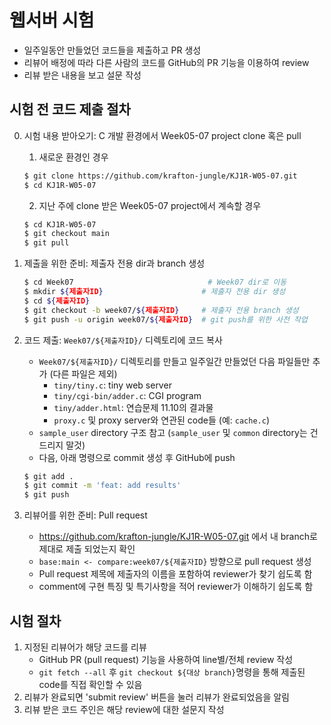 # 웹서버 시험

- 일주일동안 만들었던 코드들을 제출하고 PR 생성
- 리뷰어 배정에 따라 다른 사람의 코드를 GitHub의 PR 기능을 이용하여 review
- 리뷰 받은 내용을 보고 설문 작성

## 시험 전 코드 제출 절차

0. 시험 내용 받아오기: C 개발 환경에서 Week05-07 project clone 혹은 pull
    1. 새로운 환경인 경우
    ```sh
    $ git clone https://github.com/krafton-jungle/KJ1R-W05-07.git
    $ cd KJ1R-W05-07
    ```

    2. 지난 주에 clone 받은 Week05-07 project에서 계속할 경우
    ```sh
    $ cd KJ1R-W05-07
    $ git checkout main
    $ git pull
    ```

1. 제출을 위한 준비: 제출자 전용 dir과 branch 생성
    ```sh
    $ cd Week07                              # Week07 dir로 이동
    $ mkdir ${제출자ID}                      # 제출자 전용 dir 생성
    $ cd ${제출자ID}
    $ git checkout -b week07/${제출자ID}     # 제출자 전용 branch 생성
    $ git push -u origin week07/${제출자ID}  # git push를 위한 사전 작업
    ```
2. 코드 제출: `Week07/${제출자ID}/` 디렉토리에 코드 복사
    - `Week07/${제출자ID}/` 디렉토리를 만들고 일주일간 만들었던 다음 파일들만 추가 (다른 파일은 제외)
        - `tiny/tiny.c`: tiny web server
        - `tiny/cgi-bin/adder.c`: CGI program
        - `tiny/adder.html`: 연습문제 11.10의 결과물
        - `proxy.c` 및 proxy server와 연관된 code들 (예: `cache.c`)
    - `sample_user` directory 구조 참고 (`sample_user` 및 `common` directory는 건드리지 말것)
    - 다음, 아래 명령으로 commit 생성 후 GitHub에 push
    ```sh
    $ git add .
    $ git commit -m 'feat: add results'
    $ git push
    ```
3. 리뷰어를 위한 준비: Pull request
    - https://github.com/krafton-jungle/KJ1R-W05-07.git 에서 내 branch로 제대로 제출 되었는지 확인
    - `base:main <- compare:week07/${제출자ID}` 방향으로 pull request 생성
    - Pull request 제목에 제출자의 이름을 포함하여 reviewer가 찾기 쉽도록 함
    - comment에 구현 특징 및 특기사항을 적어 reviewer가 이해하기 쉽도록 함

## 시험 절차
1. 지정된 리뷰어가 해당 코드를 리뷰
    - GitHub PR (pull request) 기능을 사용하여 line별/전체 review 작성
    - `git fetch --all` 후 `git checkout ${대상 branch}`명령을 통해 제출된 code를 직접 확인할 수 있음
2. 리뷰가 완료되면 'submit review' 버튼을 눌러 리뷰가 완료되었음을 알림
3. 리뷰 받은 코드 주인은 해당 review에 대한 설문지 작성
